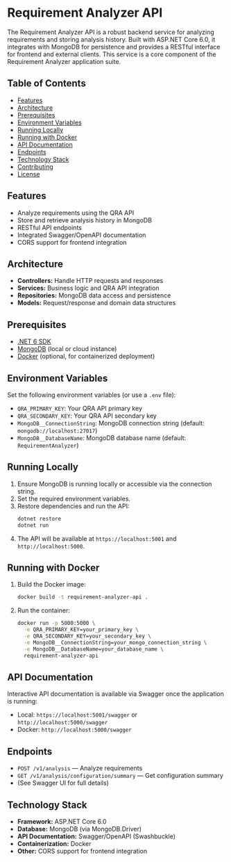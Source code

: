 # Requirement Analyzer API

The Requirement Analyzer API is a robust backend service for analyzing requirements and storing analysis history. Built with ASP.NET Core 6.0, it integrates with MongoDB for persistence and provides a RESTful interface for frontend and external clients. This service is a core component of the Requirement Analyzer application suite.

## Table of Contents
- [Features](#features)
- [Architecture](#architecture)
- [Prerequisites](#prerequisites)
- [Environment Variables](#environment-variables)
- [Running Locally](#running-locally)
- [Running with Docker](#running-with-docker)
- [API Documentation](#api-documentation)
- [Endpoints](#endpoints)
- [Technology Stack](#technology-stack)
- [Contributing](#contributing)
- [License](#license)

## Features
- Analyze requirements using the QRA API
- Store and retrieve analysis history in MongoDB
- RESTful API endpoints
- Integrated Swagger/OpenAPI documentation
- CORS support for frontend integration

## Architecture
- **Controllers:** Handle HTTP requests and responses
- **Services:** Business logic and QRA API integration
- **Repositories:** MongoDB data access and persistence
- **Models:** Request/response and domain data structures

## Prerequisites
- [.NET 6 SDK](https://dotnet.microsoft.com/download/dotnet/6.0)
- [MongoDB](https://www.mongodb.com/try/download/community) (local or cloud instance)
- [Docker](https://www.docker.com/) (optional, for containerized deployment)

## Environment Variables
Set the following environment variables (or use a `.env` file):

- `QRA_PRIMARY_KEY`: Your QRA API primary key
- `QRA_SECONDARY_KEY`: Your QRA API secondary key
- `MongoDB__ConnectionString`: MongoDB connection string (default: `mongodb://localhost:27017`)
- `MongoDB__DatabaseName`: MongoDB database name (default: `RequirementAnalyzer`)

## Running Locally
1. Ensure MongoDB is running locally or accessible via the connection string.
2. Set the required environment variables.
3. Restore dependencies and run the API:
   ```bash
   dotnet restore
   dotnet run
   ```
4. The API will be available at `https://localhost:5001` and `http://localhost:5000`.

## Running with Docker
1. Build the Docker image:
   ```bash
   docker build -t requirement-analyzer-api .
   ```
2. Run the container:
   ```bash
   docker run -p 5000:5000 \
     -e QRA_PRIMARY_KEY=your_primary_key \
     -e QRA_SECONDARY_KEY=your_secondary_key \
     -e MongoDB__ConnectionString=your_mongo_connection_string \
     -e MongoDB__DatabaseName=your_database_name \
     requirement-analyzer-api
   ```

## API Documentation
Interactive API documentation is available via Swagger once the application is running:
- Local: `https://localhost:5001/swagger` or `http://localhost:5000/swagger`
- Docker: `http://localhost:5000/swagger`

## Endpoints
- `POST /v1/analysis` — Analyze requirements
- `GET /v1/analysis/configuration/summary` — Get configuration summary
- (See Swagger UI for full details)

## Technology Stack
- **Framework:** ASP.NET Core 6.0
- **Database:** MongoDB (via MongoDB.Driver)
- **API Documentation:** Swagger/OpenAPI (Swashbuckle)
- **Containerization:** Docker
- **Other:** CORS support for frontend integration